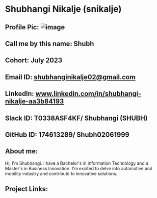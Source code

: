 # Shubhangi Nikalje (snikalje)
## Profile Pic: ![image](https://github.com/Shubh02061999/SEA-ME-Students/assets/174613289/02f641da-bea3-48c5-a2c5-a71780a45c75)

## Call me by this name: Shubh
## Cohort: July 2023
## Email ID: shubhanginikalje02@gmail.com
## LinkedIn: www.linkedin.com/in/shubhangi-nikalje-aa3b84193
## Slack ID: T0338ASF4KF/ Shubhangi (SHUBH)
## GitHub ID: 174613289/ Shubh02061999
## About me: 
Hi, I'm Shubhangi. I have a Bachelor's in Information Technology and a Master's in Business Innovation. I'm excited to delve into automotive and mobility industry and contribute to innovative solutions.

## Project Links:
